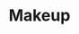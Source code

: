 ---
title: Makeup
crosslinks:
- MakeupAddiction
- AsianBeauty
- OliveMUA
- SkincareAddiction
- Makeup101
- muacirclejerk
- PaleMUA
- makeupexchange
- Serendipity
- sugarfreemua
- muacjdiscussion
- BeautyBoxes
- RedditLaqueristas
- AskGayMen
- MakeupAddictionCanada
- RandomKindness
---